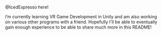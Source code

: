 @IcedEspresso here!

I’m currently learning VR Game Development in Unity and am also working on various other programs with a friend. 
Hopefully I'll be able to eventually gain enough experience to be able to share much more in this README!
